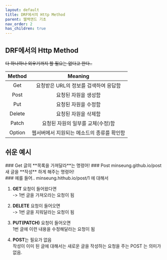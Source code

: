 ```yaml
---
layout: default
title: DRF에서의 Http Method
parent: 웹백앤드 기초
nav_order: 2
has_children: true
---
```


## DRF에서의 Http Method  
~~다 하나하나 외우기까지 할 필요는 없다고 한다..~~  

| Method | Meaning |  
| :----------: | :-------------: |
| Get | 요청받은 URL의 정보를 검색하여 응답함 |
|Post|요청된 자원을 생성함|
|Put|요청된 자원을 수정함|
|Delete|요청된 자원을 삭제함|
|Patch|요청된 자원의 일부를 교체(수정)함|
|Option|웹서버에서 지원되는 메소드의 종류를 확인함|

## 쉬운 예시  
<div class="code-example" markdown="1">
### Get
글의 **목록을 가져달라**는 명령어!  
### Post
minseung.github.io/post  
새 글을 **작성** 하게 해주는 명령어!  
</div>

<div class="code-example" markdown="1">
### 예를 들어..
minseung.hithub.io/post/1  
에 대해서 
  
1. **GET** 요청이 들어왔다면  
-> 1번 글을 가져오라는 요청이 됨  
  
2. **DELETE** 요청이 들어오면  
-> 1번 글을 지워달라는 요청이 됨  
  
3. **PUT(PATCH)** 요청이 들어오면  
1번 글에 이런 내용을 수정해달라는 요청이 됨  
  
4. **POST**는 필요가 없음  
작성이 이미 된 글에 대해서는 새로운 글을 작성하는 요청을 주는 POST 는 의미가 없음.  
</div>


